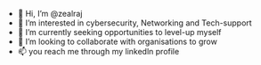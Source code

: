 - 👋 Hi, I’m @zealraj
- 👀 I’m interested in cybersecurity, Networking and Tech-support
- 🌱 I’m currently seeking opportunities to level-up myself
- 💞️ I’m looking to collaborate with organisations to grow 
- 📫 you reach me through my linkedln profile 

<!---
zealraj/zealraj is a ✨ special ✨ repository because its `README.md` (this file) appears on your GitHub profile.
You can click the Preview link to take a look at your changes.
--->
